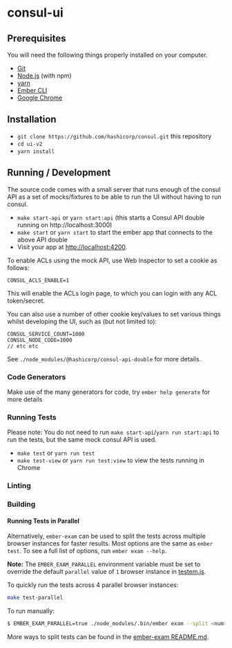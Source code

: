 # consul-ui


## Prerequisites

You will need the following things properly installed on your computer.

* [Git](https://git-scm.com/)
* [Node.js](https://nodejs.org/) (with npm)
* [yarn](https://yarnpkg.com)
* [Ember CLI](https://ember-cli.com/)
* [Google Chrome](https://google.com/chrome/)

## Installation

* `git clone https://github.com/hashicorp/consul.git` this repository
* `cd ui-v2`
* `yarn install`

## Running / Development

The source code comes with a small server that runs enough of the consul API
as a set of mocks/fixtures to be able to run the UI without having to run
consul.

* `make start-api` or `yarn start:api` (this starts a Consul API double running
on http://localhost:3000)
* `make start` or `yarn start` to start the ember app that connects to the
above API double
* Visit your app at [http://localhost:4200](http://localhost:4200).

To enable ACLs using the mock API, use Web Inspector to set a cookie as follows:

```
CONSUL_ACLS_ENABLE=1
```

This will enable the ACLs login page, to which you can login with any ACL
token/secret.

You can also use a number of other cookie key/values to set various things whilst
developing the UI, such as (but not limited to):

```
CONSUL_SERVICE_COUNT=1000
CONSUL_NODE_CODE=1000
// etc etc
```

See `./node_modules/@hashicorp/consul-api-double` for more details.


### Code Generators

Make use of the many generators for code, try `ember help generate` for more details

### Running Tests

Please note: You do not need to run `make start-api`/`yarn run start:api` to run the tests, but the same mock consul API is used.

* `make test` or `yarn run test`
* `make test-view` or `yarn run test:view` to view the tests running in Chrome

### Linting

### Building

#### Running Tests in Parallel
Alternatively, `ember-exam` can be used to split the tests across multiple browser instances for faster results. Most options are the same as `ember test`. To see a full list of options, run `ember exam --help`.

**Note:** The `EMBER_EXAM_PARALLEL` environment variable must be set to override the default `parallel` value of `1` browser instance in [testem.js](./testem.js).

To quickly run the tests across 4 parallel browser instances:
```sh
make test-parallel
```

To run manually:
```sh
$ EMBER_EXAM_PARALLEL=true ./node_modules/.bin/ember exam --split <num> --parallel
```

More ways to split tests can be found in the [ember-exam README.md](https://github.com/trentmwillis/ember-exam/blob/master/README.md).
